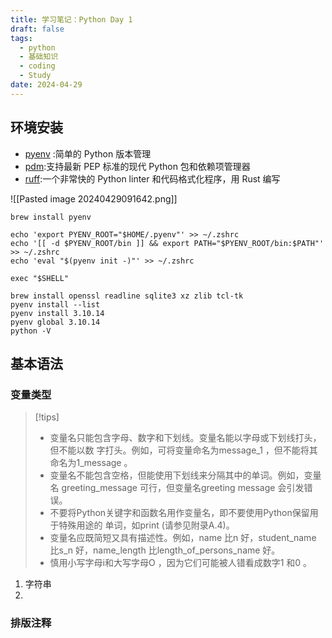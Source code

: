 ```yaml
---
title: 学习笔记：Python Day 1
draft: false
tags:
  - python
  - 基础知识
  - coding
  - Study
date: 2024-04-29
---
```

## 环境安装

- [pyenv](https://github.com/pyenv/pyenv) :简单的 Python 版本管理
- [pdm](https://github.com/pdm-project/pdm):支持最新 PEP 标准的现代 Python 包和依赖项管理器
- [ruff](https://github.com/astral-sh/ruff):一个非常快的 Python linter 和代码格式化程序，用 Rust 编写

![[Pasted image 20240429091642.png]]

```shell
brew install pyenv

echo 'export PYENV_ROOT="$HOME/.pyenv"' >> ~/.zshrc
echo '[[ -d $PYENV_ROOT/bin ]] && export PATH="$PYENV_ROOT/bin:$PATH"' >> ~/.zshrc
echo 'eval "$(pyenv init -)"' >> ~/.zshrc

exec "$SHELL"

brew install openssl readline sqlite3 xz zlib tcl-tk
pyenv install --list
pyenv install 3.10.14
pyenv global 3.10.14
python -V
```

## 基本语法

### 变量类型

> [!tips]
>
> - 变量名只能包含字母、数字和下划线。变量名能以字母或下划线打头，但不能以数 字打头。例如，可将变量命名为message_1 ，但不能将其命名为1_message 。
> - 变量名不能包含空格，但能使用下划线来分隔其中的单词。例如，变量名 greeting_message 可行，但变量名greeting message 会引发错误。
> - 不要将Python关键字和函数名用作变量名，即不要使用Python保留用于特殊用途的 单词，如print (请参见附录A.4)。
> - 变量名应既简短又具有描述性。例如，name 比n 好，student_name 比s_n 好，name_length 比length_of_persons_name 好。
> - 慎用小写字母i和大写字母O ，因为它们可能被人错看成数字1 和0 。

1. 字符串
2.

### 排版注释
